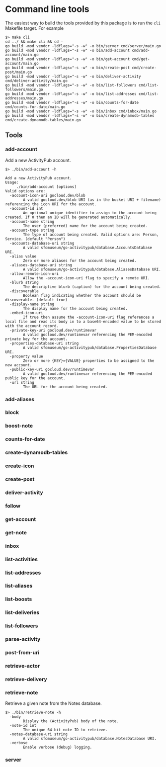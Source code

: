 # Command line tools

The easiest way to build the tools provided by this package is to run the `cli` Makefile target. For example

```
$> make cli
cd ../ && make cli && cd -
go build -mod vendor -ldflags="-s -w" -o bin/server cmd/server/main.go
go build -mod vendor -ldflags="-s -w" -o bin/add-account cmd/add-account/main.go
go build -mod vendor -ldflags="-s -w" -o bin/get-account cmd/get-account/main.go
go build -mod vendor -ldflags="-s -w" -o bin/create-post cmd/create-post/main.go
go build -mod vendor -ldflags="-s -w" -o bin/deliver-activity cmd/deliver-activity/main.go
go build -mod vendor -ldflags="-s -w" -o bin/list-followers cmd/list-followers/main.go
go build -mod vendor -ldflags="-s -w" -o bin/list-addresses cmd/list-addresses/main.go
go build -mod vendor -ldflags="-s -w" -o bin/counts-for-date cmd/counts-for-date/main.go
go build -mod vendor -ldflags="-s -w" -o bin/inbox cmd/inbox/main.go
go build -mod vendor -ldflags="-s -w" -o bin/create-dynamodb-tables cmd/create-dynamodb-tables/main.go
```

## Tools

### add-account

Add a new ActivityPub account.

```
$> ./bin/add-account -h

Add a new ActivityPub account.
Usage:
	 ./bin/add-account [options]
Valid options are:
  -account-icon-uri gocloud.dev/blob
    	A valid gocloud.dev/blob URI (as in the bucket URI + filename) referencing the icon URI for the account.
  -account-id int
    	An optional unique identifier to assign to the account being created. If 0 then an ID will be generated automatically.
  -account-name string
    	The user (preferred) name for the account being created.
  -account-type string
    	The type of account being created. Valid options are: Person, Service. (default "Person")
  -accounts-database-uri string
    	A valid sfomuseum/go-activitypub/database.AccountsDatabase URI.
  -alias value
    	Zero or more aliases for the account being created.
  -aliases-database-uri string
    	A valid sfomuseum/go-activitypub/database.AliasesDatabase URI.
  -allow-remote-icon-uri
    	Allow the -account-icon-uri flag to specify a remote URI.
  -blurb string
    	The descriptive blurb (caption) for the account being created.
  -discoverable
    	Boolean flag indicating whether the account should be discoverable. (default true)
  -display-name string
    	The display name for the account being created.
  -embed-icon-uri
    	If true then assume the -account-icon-uri flag references a local file and read its body in to a base64-encoded value to be stored with the account record.
  -private-key-uri gocloud.dev/runtimevar
    	A valid gocloud.dev/runtimevar referencing the PEM-encoded private key for the account.
  -properties-database-uri string
    	A valid sfomuseum/go-activitypub/database.PropertiesDatabase URI.
  -property value
    	Zero or more {KEY}={VALUE} properties to be assigned to the new account.
  -public-key-uri gocloud.dev/runtimevar
    	A valid gocloud.dev/runtimevar referencing the PEM-encoded public key for the account.
  -url string
    	The URL for the account being created.
```

### add-aliases

### block

### boost-note

### counts-for-date

### create-dynamodb-tables

### create-icon

### create-post

### deliver-activity

### follow

### get-account

### get-note

### inbox

### list-activities

### list-addresses

### list-aliases

### list-boosts

### list-deliveries

### list-followers

### parse-activity

### post-from-uri

### retrieve-actor

### retrieve-delivery

### retrieve-note

Retrieve a given note from the Notes database.

```
$> ./bin/retrieve-note -h
  -body
    	Display the (ActivityPub) body of the note.
  -note-id int
    	The unique 64-bit note ID to retrieve.
  -notes-database-uri string
    	A valid sfomuseum/go-activitypub/database.NotesDatabase URI.
  -verbose
    	Enable verbose (debug) logging.
```

### server